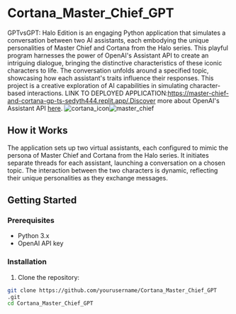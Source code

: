 # Cortana_Master_Chief_GPT

GPTvsGPT: Halo Edition is an engaging Python application that simulates a conversation between two AI assistants, each embodying the unique personalities of Master Chief and Cortana from the Halo series. This playful program harnesses the power of OpenAI's Assistant API to create an intriguing dialogue, bringing the distinctive characteristics of these iconic characters to life. The conversation unfolds around a specified topic, showcasing how each assistant's traits influence their responses. This project is a creative exploration of AI capabilities in simulating character-based interactions. LINK TO DEPLOYED APPLICATION:https://master-chief-and-cortana-gp-ts-sedyth444.replit.app/.Discover more about OpenAI's Assistant API [here](https://platform.openai.com/docs/assistants/overview). ![cortana_icon](https://github.com/Saffy127/Cortana_Master_Chief_GPT/assets/88598834/00020a41-311c-42e0-b08a-fac5d00a4b51)![master_chief](https://github.com/Saffy127/Cortana_Master_Chief_GPT/assets/88598834/c881eb9f-5e2b-4601-bf28-2cba16426d36)

## How it Works

The application sets up two virtual assistants, each configured to mimic the persona of Master Chief and Cortana from the Halo series. It initiates separate threads for each assistant, launching a conversation on a chosen topic. The interaction between the two characters is dynamic, reflecting their unique personalities as they exchange messages.

## Getting Started

### Prerequisites

- Python 3.x
- OpenAI API key

### Installation

1. Clone the repository:

```bash
git clone https://github.com/yourusername/Cortana_Master_Chief_GPT
.git
cd Cortana_Master_Chief_GPT


